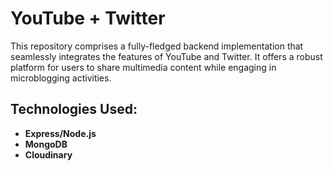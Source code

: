 # YouTube + Twitter

This repository comprises a fully-fledged backend implementation that seamlessly integrates the features of YouTube and Twitter. It offers a robust platform for users to share multimedia content while engaging in microblogging activities.

## Technologies Used:
- **Express/Node.js** 
- **MongoDB**
- **Cloudinary**
